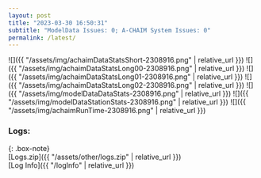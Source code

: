 ```yaml
---
layout: post
title: "2023-03-30 16:50:31"
subtitle: "ModelData Issues: 0; A-CHAIM System Issues: 0"
permalink: /latest/
---
```


![]({{ "/assets/img/achaimDataStatsShort-2308916.png" | relative_url }})
![]({{ "/assets/img/achaimDataStatsLong00-2308916.png" | relative_url }})
![]({{ "/assets/img/achaimDataStatsLong01-2308916.png" | relative_url }})
![]({{ "/assets/img/achaimDataStatsLong02-2308916.png" | relative_url }})
![]({{ "/assets/img/modelDataDataStats-2308916.png" | relative_url }})
![]({{ "/assets/img/modelDataStationStats-2308916.png" | relative_url }})
![]({{ "/assets/img/achaimRunTime-2308916.png" | relative_url }})





### Logs:  
  
{: .box-note}  
[Logs.zip]({{ "/assets/other/logs.zip" | relative_url }})  
[Log Info]({{ "/logInfo" | relative_url }})  
